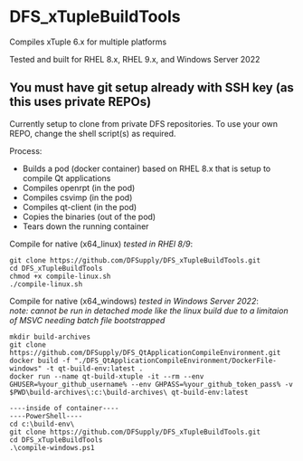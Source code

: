 # DFS_xTupleBuildTools
Compiles xTuple 6.x for multiple platforms

Tested and built for RHEL 8.x, RHEL 9.x, and Windows Server 2022

## You must have git setup already with SSH key (as this uses private REPOs)

Currently setup to clone from private DFS repositories. To use your own REPO, change the shell script(s) as required.

Process:
 - Builds a pod (docker container) based on RHEL 8.x that is setup to compile Qt applications
 - Compiles openrpt (in the pod)
 - Compiles csvimp (in the pod)
 - Compiles qt-client (in the pod)
 - Copies the binaries (out of the pod)
 - Tears down the running container

Compile for native (x64_linux) *tested in RHEl 8/9*:
```
git clone https://github.com/DFSupply/DFS_xTupleBuildTools.git
cd DFS_xTupleBuildTools
chmod +x compile-linux.sh
./compile-linux.sh
```

Compile for native (x64_windows) *tested in Windows Server 2022*:   
*note: cannot be run in detached mode like the linux build due to a limitaion of MSVC needing batch file bootstrapped*   
```
mkdir build-archives
git clone https://github.com/DFSupply/DFS_QtApplicationCompileEnvironment.git
docker build -f "./DFS_QtApplicationCompileEnvironment/DockerFile-windows" -t qt-build-env:latest .
docker run --name qt-build-xtuple -it --rm --env GHUSER=%your_github_username% --env GHPASS=%your_github_token_pass% -v $PWD\build-archives\:c:\build-archives\ qt-build-env:latest

----inside of container----
----PowerShell----
cd c:\build-env\
git clone https://github.com/DFSupply/DFS_xTupleBuildTools.git
cd DFS_xTupleBuildTools
.\compile-windows.ps1
```